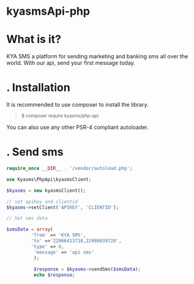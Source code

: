 # kyasmsApi-php

# What is it?
KYA SMS a platform for sending marketing and banking sms all over the world. With our api, send your first message today.

# . Installation

  It is recommended to use composer to install the library.
  
 > <sup>$ composer require kyasms/php-api</sup>
 
 You can also use any other PSR-4 compliant autoloader.
 
 # . Send sms
 
 ```php
require_once __DIR__ . '/vendor/autoload.php';

use Kyasms\PhpApi\kyasmsClient;

$kyasms = new kyasmsClient();

// set apikey and clientid
$kyasms->setClient('APIKEY', 'CLIENTID');

// Set sms data

$smsData = array(
          'from' => 'KYA SMS',
          'to' =>'22966413718,22998039720', 
          'type' => 0,
           'message' => 'api sms'                         
           );
           
           $response = $kyasms->sendSms($smsData);
           echo $response;
           
```
